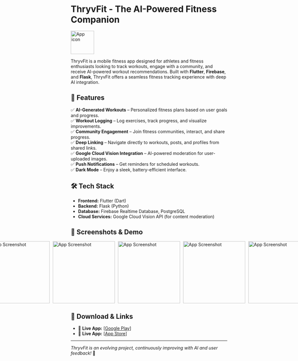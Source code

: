 # ThryvFit - The AI-Powered Fitness Companion

<img src="https://i.imgur.com/l8K5V1s.png" alt="App icon" width="75"/>

ThryvFit is a mobile fitness app designed for athletes and fitness enthusiasts looking to track workouts, engage with a community, and receive AI-powered workout recommendations. Built with **Flutter**, **Firebase**, and **Flask**, ThryvFit offers a seamless fitness tracking experience with deep AI integration.

## 🚀 Features
✅ **AI-Generated Workouts** – Personalized fitness plans based on user goals and progress.  
✅ **Workout Logging** – Log exercises, track progress, and visualize improvements.  
✅ **Community Engagement** – Join fitness communities, interact, and share progress.  
✅ **Deep Linking** – Navigate directly to workouts, posts, and profiles from shared links.  
✅ **Google Cloud Vision Integration** – AI-powered moderation for user-uploaded images.  
✅ **Push Notifications** – Get reminders for scheduled workouts.  
✅ **Dark Mode** – Enjoy a sleek, battery-efficient interface.  

## 🛠 Tech Stack
- **Frontend:** Flutter (Dart)  
- **Backend:** Flask (Python)  
- **Database:** Firebase Realtime Database, PostgreSQL  
- **Cloud Services:** Google Cloud Vision API (for content moderation)  

## 📸 Screenshots & Demo
<div style="display: flex; justify-content: center; gap: 10px;">
    <img src="https://i.imgur.com/JddYq03.png" alt="App Screenshot" width="200"/>
    <img src="https://i.imgur.com/rQXuq2f.png" alt="App Screenshot" width="200"/>
    <img src="https://i.imgur.com/ThHViwS.png" alt="App Screenshot" width="200"/>
    <img src="https://i.imgur.com/KY72lze.png" alt="App Screenshot" width="200"/>
    <img src="https://i.imgur.com/Se0lqFe.jpeg" alt="App Screenshot" width="200"/>
</div>

## 📲 Download & Links
- 📱 **Live App:** [[Google Play](https://play.google.com/store/apps/details?id=com.thryvfit.app&pli=1)]
- 📱 **Live App:** [[App Store](https://apps.apple.com/ca/app/thryvfit/id6740348787)]

---

_ThryvFit is an evolving project, continuously improving with AI and user feedback!_ 🚀
